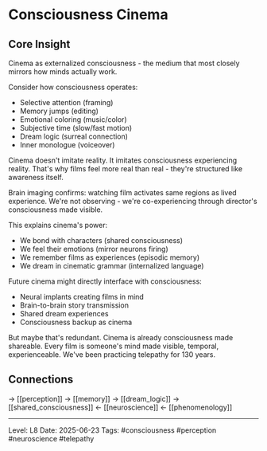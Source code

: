 # Consciousness Cinema

## Core Insight
Cinema as externalized consciousness - the medium that most closely mirrors how minds actually work.

Consider how consciousness operates:
- Selective attention (framing)
- Memory jumps (editing)
- Emotional coloring (music/color)
- Subjective time (slow/fast motion)
- Dream logic (surreal connection)
- Inner monologue (voiceover)

Cinema doesn't imitate reality. It imitates consciousness experiencing reality. That's why films feel more real than real - they're structured like awareness itself.

Brain imaging confirms: watching film activates same regions as lived experience. We're not observing - we're co-experiencing through director's consciousness made visible.

This explains cinema's power:
- We bond with characters (shared consciousness)
- We feel their emotions (mirror neurons firing)
- We remember films as experiences (episodic memory)
- We dream in cinematic grammar (internalized language)

Future cinema might directly interface with consciousness:
- Neural implants creating films in mind
- Brain-to-brain story transmission
- Shared dream experiences
- Consciousness backup as cinema

But maybe that's redundant. Cinema is already consciousness made shareable. Every film is someone's mind made visible, temporal, experienceable. We've been practicing telepathy for 130 years.

## Connections
→ [[perception]]
→ [[memory]]
→ [[dream_logic]]
→ [[shared_consciousness]]
← [[neuroscience]]
← [[phenomenology]]

---
Level: L8
Date: 2025-06-23
Tags: #consciousness #perception #neuroscience #telepathy